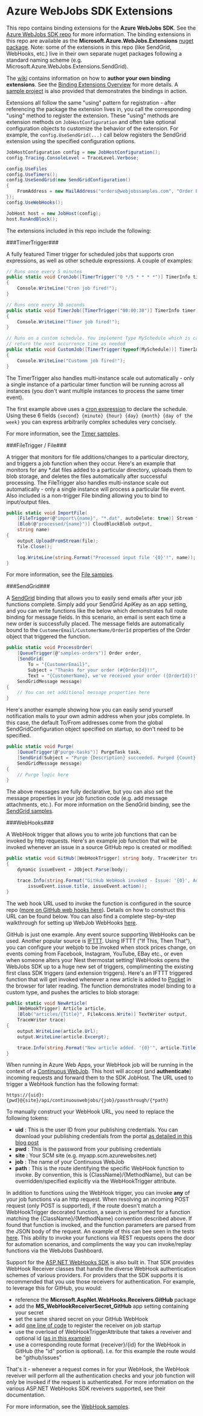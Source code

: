 ﻿Azure WebJobs SDK Extensions
===
This repo contains binding extensions for the **Azure WebJobs SDK**. See the [Azure WebJobs SDK repo](https://github.com/Azure/azure-webjobs-sdk) for more information. The binding extensions in this repo are available as the **Microsoft.Azure.WebJobs.Extensions** [nuget package](http://www.nuget.org/packages/Microsoft.Azure.WebJobs.Extensions). Note: some of the extensions in this repo (like SendGrid, WebHooks, etc.) live in their own separate nuget packages following a standard naming scheme (e.g. Microsoft.Azure.WebJobs.Extensions.SendGrid).

The [wiki](https://github.com/Azure/azure-webjobs-sdk-extensions/wiki) contains information on how to **author your own binding extensions**. See the [Binding Extensions Overview](https://github.com/Azure/azure-webjobs-sdk-extensions/wiki/Binding-Extensions-Overview) for more details. A [sample project](https://github.com/Azure/azure-webjobs-sdk-extensions/blob/master/src/ExtensionsSample/Program.cs) is also provided that demonstrates the bindings in action.

Extensions all follow the same "using" pattern for registration - after referencing the package the extension lives in, you call the corresponding "using" method to register the extension. These "using" methods are extension methods on `JobHostConfiguration` and often take optional configuration objects to customize the behavior of the extension. For example, the `config.UseSendGrid(...)` call below registers the SendGrid extension using the specified configuration options.

```csharp
JobHostConfiguration config = new JobHostConfiguration();
config.Tracing.ConsoleLevel = TraceLevel.Verbose;

config.UseFiles
config.UseTimers();
config.UseSendGrid(new SendGridConfiguration()
{
    FromAddress = new MailAddress("orders@webjobssamples.com", "Order Processor")
});
config.UseWebHooks();

JobHost host = new JobHost(config);
host.RunAndBlock();
```

The extensions included in this repo include the following:

###TimerTrigger###

A fully featured Timer trigger for scheduled jobs that supports cron expressions, as well as other schedule expressions. A couple of examples:

```csharp
// Runs once every 5 minutes
public static void CronJob([TimerTrigger("0 */5 * * * *")] TimerInfo timer)
{
    Console.WriteLine("Cron job fired!");
}

// Runs once every 30 seconds
public static void TimerJob([TimerTrigger("00:00:30")] TimerInfo timer)
{
    Console.WriteLine("Timer job fired!");
}

// Runs on a custom schedule. You implement Type MySchedule which is called on to
// return the next occurrence time as needed
public static void CustomJob([TimerTrigger(typeof(MySchedule))] TimerInfo timer)
{
    Console.WriteLine("Customm job fired!");
}
```
The TimerTrigger also handles multi-instance scale out automatically - only a single instance of a particular timer function will be running across all instances (you don't want multiple instances to process the same timer event).

The first example above uses a [cron expression](http://code.google.com/p/ncrontab/wiki/CrontabExpression) to declare the schedule. Using these 6 fields `{second} {minute} {hour} {day} {month} {day of the week}` you can express arbitrarily complex schedules very concisely.

For more information, see the [Timer samples](https://github.com/Azure/azure-webjobs-sdk-extensions/blob/master/src/ExtensionsSample/Samples/TimerSamples.cs).

###FileTrigger / File###

A trigger that monitors for file additions/changes to a particular directory, and triggers a job function when they occur. Here's an example that monitors for any *.dat files added to a particular directory, uploads them to blob storage, and deletes the files automatically after successful processing. The FileTrigger also handles multi-instance scale out automatically - only a single instance will process a particular file event. Also included is a non-trigger File binding allowing you to bind to input/output files.

```csharp
public static void ImportFile(
    [FileTrigger(@"import\{name}", "*.dat", autoDelete: true)] Stream file,
    [Blob(@"processed/{name}")] CloudBlockBlob output,
    string name)
{
    output.UploadFromStream(file);
    file.Close();

    log.WriteLine(string.Format("Processed input file '{0}'!", name));
}
```

For more information, see the [File samples](https://github.com/Azure/azure-webjobs-sdk-extensions/blob/master/src/ExtensionsSample/Samples/FileSamples.cs).

###SendGrid###

A [SendGrid](https://sendgrid.com) binding that allows you to easily send emails after your job functions complete. Simply add your SendGrid ApiKey as an app setting, and you can write functions like the below which demonstrates full route binding for message fields. In this scenario, an email is sent each time a new order is successfully placed. The message fields are automatically bound to the `CustomerEmail/CustomerName/OrderId` properties of the Order object that triggered the function.

```csharp
public static void ProcessOrder(
    [QueueTrigger(@"samples-orders")] Order order,
    [SendGrid(
        To = "{CustomerEmail}",
        Subject = "Thanks for your order (#{OrderId})!",
        Text = "{CustomerName}, we've received your order ({OrderId})!")]
    SendGridMessage message)
{
    // You can set additional message properties here
}
```

Here's another example showing how you can easily send yourself notification mails to your own admin address when your jobs complete. In this case, the default To/From addresses come from the global SendGridConfiguration object specified on startup, so don't need to be specified.

```csharp
public static void Purge(
    [QueueTrigger(@"purge-tasks")] PurgeTask task,
    [SendGrid(Subject = "Purge {Description} succeeded. Purged {Count} items")]
    SendGridMessage message)
{
    // Purge logic here
}
```

The above messages are fully declarative, but you can also set the message properties in your job function code (e.g. add message attachments, etc.). For more information on the SendGrid binding, see the [SendGrid samples](https://github.com/Azure/azure-webjobs-sdk-extensions/blob/master/src/ExtensionsSample/Samples/SendGridSamples.cs).

###WebHooks###

A WebHook trigger that allows you to write job functions that can be invoked by http requests. Here's an example job function that will be invoked whenever an issue in a source GitHub repo is created or modified:

```csharp
public static void GitHub([WebHookTrigger] string body, TraceWriter trace)
{
    dynamic issueEvent = JObject.Parse(body);

    trace.Info(string.Format("GitHub WebHook invoked - Issue: '{0}', Action: '{1}', ",
        issueEvent.issue.title, issueEvent.action));
}
```

The web hook URL used to invoke the function is configured in the source repo ([more on GitHub web hooks here](https://developer.github.com/webhooks/)). Details on how to construct this URL can be found below. You can also find a complete step-by-step walkthrough for setting up WebJob WebHooks [here](https://github.com/Azure/azure-webjobs-sdk-extensions/wiki/WebHooks-Walkthrough).

GitHub is just one example. Any event source supporting WebHooks can be used. Another popular source is [IFTTT](https://ifttt.com/). Using IFTTT ("If This, Then That"), you can configure your webjob to be invoked when stock prices change, on events coming from Facebook, Instagram, YouTube, EBay etc., or even when someone alters your Nest thermostat setting! WebHooks opens the WebJobs SDK up to a huge new set of triggers, complimenting the existing first class SDK triggers (and extension triggers). Here's an IFTTT triggered function that will get invoked whenever a new article is added to [Pocket](https://getpocket.com/) in the browser for later reading. The function demonstrates model binding to a custom type, and pushes the articles to blob storage:

```csharp
public static void NewArticle(
    [WebHookTrigger] Article article,
    [Blob("articles/{Title}", FileAccess.Write)] TextWriter output,
    TraceWriter trace)
{
    output.WriteLine(article.Url);
    output.WriteLine(article.Excerpt);

    trace.Info(string.Format("New article added. '{0}'", article.Title));
}
```

When running in Azure Web Apps, your WebHook job will be running in the context of a [Continuous WebJob](https://github.com/projectkudu/kudu/wiki/Web-jobs). This host will accept (and **authenticate**) incoming requests and forward them to the SDK JobHost. The URL used to trigger a WebHook function has the following format:

    https://{uid}:{pwd}@{site}/api/continuouswebjobs/{job}/passthrough/{*path}

To manually construct your WebHook URL, you need to replace the following tokens:
* **uid** : This is the user ID from your publishing credentials. You can download your publishing credentials from the portal [as detailed in this blog post](http://blog.davidebbo.com/2015/05/scheduled-webjob.html)
* **pwd** : This is the password from your publising credentials
* **site** : Your SCM site (e.g. myapp.scm.azurewebsites.net)
* **job** : The name of your Continuous WebJob
* **path** : This is the route identifying the specific WebHook function to invoke. By convention, this is {ClassName}/{MethodName}, but can be overridden/specified explicitly via the WebHookTrigger attribute.

In addition to functions using the WebHook trigger, you can invoke **any** of your job functions via an http request. When resolving an incoming POST request (only POST is supported), if the route doesn't match a WebHookTrigger decorated function, a search is performed for a function matching the {ClassName}/{MethodName} convention described above. If found that function is invoked, and the function parameters are parsed from the JSON body of the request. An example of this can bee seen in the tests [here](https://github.com/Azure/azure-webjobs-sdk-extensions/blob/master/test/WebJobs.Extensions.Tests/WebHooks/WebHookEndToEndTests.cs#L72). This ability to invoke your functions via REST requests opens the door for automation scenarios, and compliments the way you can invoke/replay functions via the WebJobs Dashboard.

Support for the [ASP.NET WebHooks SDK](http://blogs.msdn.com/b/webdev/archive/2015/09/04/introducing-microsoft-asp-net-webhooks-preview.aspx) is also built in. That SDK provides WebHook Receiver classes that handle the diverse WebHook authentication schemes of various providers. For providers that the SDK supports it is recommended that you use those receivers for authentication. For example, to leverage this for GitHub, you would:

* reference the **Microsoft.AspNet.WebHooks.Receivers.GitHub** package
* add the **MS_WebHookReceiverSecret_GitHub** app setting containing your secret
* set the same shared secret on your GitHub WebHook
* add [one line of code](https://github.com/Azure/azure-webjobs-sdk-extensions/blob/master/src/ExtensionsSample/Program.cs#L46) to register the receiver on job startup
* use the overload of WebHookTriggerAttribute that takes a reveiver and optional id ([as in this example](https://github.com/Azure/azure-webjobs-sdk-extensions/blob/master/src/ExtensionsSample/Samples/WebHookSamples.cs#L67))
* use a corresponding route format {receiver}/{id} for the WebHook in GitHub (the "id" portion is optional). I.e. for this example the route would be "github/issues"

That's it - whenever a request comes in for your WebHook, the WebHook reveiver will perform all the authentication checks and your job function will *only* be invoked if the request is authenticated. For more information on the various ASP.NET WebHooks SDK reveivers supported, see their documentation.

For more information, see the [WebHook samples](https://github.com/Azure/azure-webjobs-sdk-extensions/blob/master/src/ExtensionsSample/Samples/WebHookSamples.cs).
